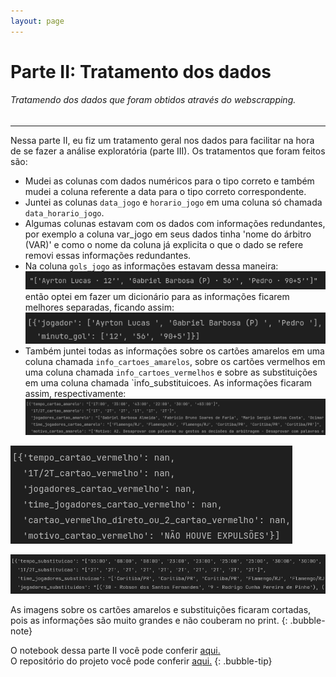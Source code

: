 ```yaml
---
layout: page
---
```


# Parte II: Tratamento dos dados
###### Tratamendo dos dados que foram obtidos através do webscrapping.
---

Nessa parte II, eu fiz um tratamento geral nos dados para facilitar na hora de se fazer a análise exploratória (parte III).
Os tratamentos que foram feitos são:
- Mudei as colunas com dados numéricos para o tipo correto e também mudei a coluna referente a data para o tipo correto correspondente.
- Juntei as colunas `data_jogo` e `horario_jogo` em uma coluna só chamada `data_horario_jogo`.
- Algumas colunas estavam com os dados com informações redundantes, por exemplo a coluna var_jogo em seus dados tinha  'nome do árbitro (VAR)' e como o nome da coluna já explicita o que o dado se refere removi essas informações redundantes.
- Na coluna `gols_jogo` as informações estavam dessa maneira: ![alt text](image.png) então optei em fazer um dicionário para as informações ficarem melhores separadas, ficando assim: ![alt text](image-1.png)
- Também juntei todas as informações sobre os cartões amarelos em uma coluna chamada `info_cartoes_amarelos`, sobre os cartões vermelhos em uma coluna chamada `info_cartoes_vermelhos` e sobre as substituições em uma coluna chamada `info_substituicoes. As informações ficaram assim, respectivamente:
![alt text](image-2.png)  

![alt text](image-3.png)  

![alt text](image-4.png)  

As imagens sobre os cartões amarelos e substituições ficaram cortadas, pois as informações são muito grandes e não couberam no print.
{: .bubble-note}  

O notebook dessa parte II você pode conferir [aqui.](https://github.com/Fabio-luiz-sousa/flamengo_analysis_brasileiro_2023/blob/main/part_2_data_cleaning/data_cleaning.ipynb)  
O repositório do projeto você pode conferir [aqui.](https://github.com/Fabio-luiz-sousa/flamengo_analysis_brasileiro_2023)
{: .bubble-tip}
